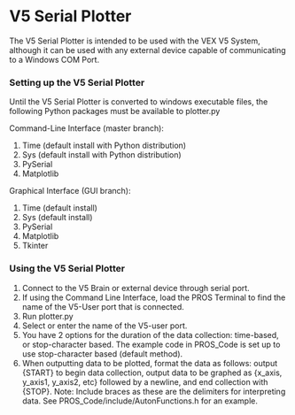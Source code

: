 # V5 Serial Plotter

The V5 Serial Plotter is intended to be used with the VEX V5 System, although it can be used with any external device capable of communicating to a Windows COM Port. 

### Setting up the V5 Serial Plotter

Until the V5 Serial Plotter is converted to windows executable files, the following Python packages must be available to plotter.py

Command-Line Interface (master branch):
1. Time (default install with Python distribution)
2. Sys (default install with Python distribution)
3. PySerial
4. Matplotlib

Graphical Interface (GUI branch):
1. Time (default install)
2. Sys (default install)
3. PySerial
4. Matplotlib
5. Tkinter

### Using the V5 Serial Plotter

1. Connect to the V5 Brain or external device through serial port.
2. If using the Command Line Interface, load the PROS Terminal to find the name of the V5-User port that is connected. 
3. Run plotter.py
4. Select or enter the name of the V5-user port.
5. You have 2 options for the duration of the data collection: time-based, or stop-character based. The example code in PROS_Code is set up to use stop-character based (default method).
6. When outputting data to be plotted, format the data as follows: output {START} to begin data collection, output data to be graphed as {x_axis, y_axis1, y_axis2, etc} followed by a newline, and end collection with {STOP}. Note: Include braces as these are the delimiters for interpreting data. See PROS_Code/include/AutonFunctions.h for an example.
